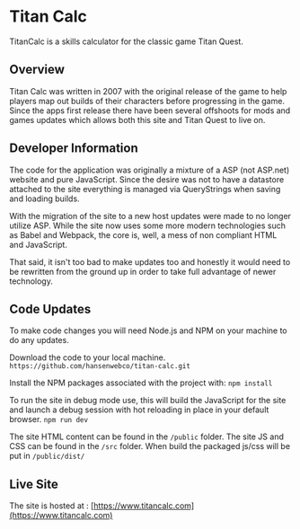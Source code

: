 # Titan Calc

TitanCalc is a skills calculator for the classic game Titan Quest. 

## Overview

Titan Calc was written in 2007 with the original release of the game to help players map out builds of their characters before progressing in the game.  Since the apps first release there have been several offshoots for mods and games updates which allows both this site and Titan Quest to live on.

## Developer Information

The code for the application was originally a mixture of a ASP (not ASP.net) website and pure JavaScript.  Since the desire was not to have a datastore attached to the site everything is managed via QueryStrings when saving and loading builds.

With the migration of the site to a new host updates were made to no longer utilize ASP. While the site now uses some more modern technologies such as Babel and Webpack, the core is, well, a mess of non compliant HTML and JavaScript.

That said, it isn't too bad to make updates too and honestly it would need to be rewritten from the ground up in order to take full advantage of newer technology.

## Code Updates

To make code changes you will need Node.js and NPM on your machine to do any updates.

Download the code to your local machine.
```https://github.com/hansenwebco/titan-calc.git```

Install the NPM packages associated with the project with:
```npm install```

To run the site in debug mode use, this will build the JavaScript for the site and launch a debug session with hot reloading in place in your default browser.
```npm run dev```

The site HTML content can be found in the ```/public``` folder.
The site JS and CSS can be found in the ```/src``` folder.
When build the packaged js/css will be put in ```/public/dist/```

## Live Site

The site is hosted at : [https://www.titancalc.com](https://www.titancalc.com)